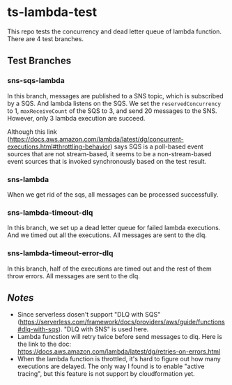 # ts-lambda-test

This repo tests the concurrency and dead letter queue of lambda
function. There are 4 test branches.

## Test Branches

### sns-sqs-lambda

In this branch, messages are published to a SNS topic, which is
subscribed by a SQS. And lambda listens on the SQS. We set the
`reservedConcurrency` to 1, `maxReceiveCount` of the SQS to 3, and
send 20 messages to the SNS. However, only 3 lambda execution are
succeed.

Although this link
(https://docs.aws.amazon.com/lambda/latest/dg/concurrent-executions.html#throttling-behavior)
says SQS is a poll-based event sources that are not stream-based, it
seems to be a non-stream-based event sources that is invoked
synchronously based on the test result.

### sns-lambda

When we get rid of the sqs, all messages can be processed
successfully.

### sns-lambda-timeout-dlq

In this branch, we set up a dead letter queue for failed lambda
executions. And we timed out all the executions. All messages are sent
to the dlq.

### sns-lambda-timeout-error-dlq

In this branch, half of the executions are timed out and the rest of
them throw errors. All messages are sent to the dlq.

## *Notes*

* Since serverless dosen't support "DLQ with SQS"
  (https://serverless.com/framework/docs/providers/aws/guide/functions#dlq-with-sqs).
  "DLQ with SNS" is used here.
* Lambda funcstion will retry twice before send messages to dlq. Here
  is the link to the doc:
  https://docs.aws.amazon.com/lambda/latest/dg/retries-on-errors.html
* When the lambda function is throttled, it's hard to figure out how
  many executions are delayed. The only way I found is to enable
  "active tracing", but this feature is not support by cloudformation
  yet.
